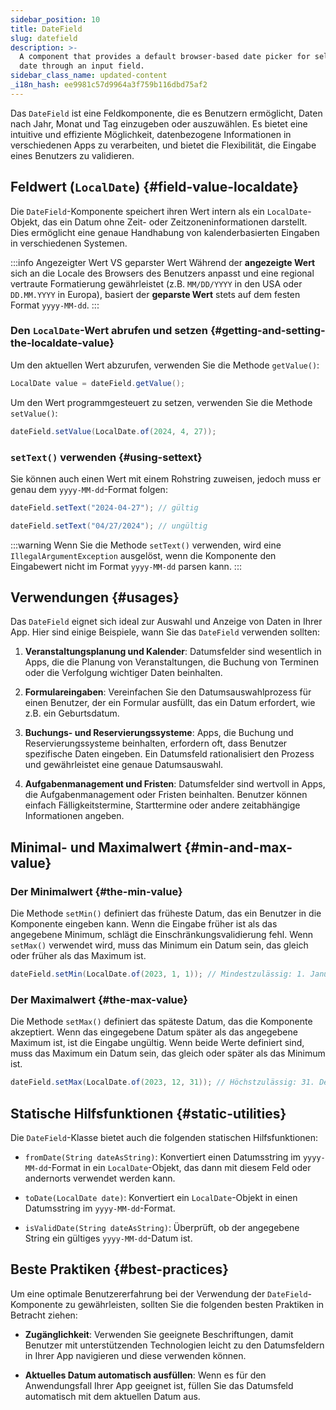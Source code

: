 ```yaml
---
sidebar_position: 10
title: DateField
slug: datefield
description: >-
  A component that provides a default browser-based date picker for selecting a
  date through an input field.
sidebar_class_name: updated-content
_i18n_hash: ee9981c57d9964a3f759b116dbd75af2
---
```

<DocChip chip='shadow' />
<DocChip chip='name' label="dwc-field" />
<DocChip chip='since' label='23.02' />
<JavadocLink type="foundation" location="com/webforj/component/field/DateField" top='true'/>

<ParentLink parent="Field" />

Das `DateField` ist eine Feldkomponente, die es Benutzern ermöglicht, Daten nach Jahr, Monat und Tag einzugeben oder auszuwählen. Es bietet eine intuitive und effiziente Möglichkeit, datenbezogene Informationen in verschiedenen Apps zu verarbeiten, und bietet die Flexibilität, die Eingabe eines Benutzers zu validieren.

<ComponentDemo 
path='/webforj/datefield?'
javaE='https://raw.githubusercontent.com/webforj/webforj-documentation/refs/heads/main/src/main/java/com/webforj/samples/views/fields/datefield/DateFieldView.java'
/>

## Feldwert (`LocalDate`) {#field-value-localdate}

Die `DateField`-Komponente speichert ihren Wert intern als ein `LocalDate`-Objekt, das ein Datum ohne Zeit- oder Zeitzoneninformationen darstellt. Dies ermöglicht eine genaue Handhabung von kalenderbasierten Eingaben in verschiedenen Systemen.

:::info Angezeigter Wert VS geparster Wert 
Während der **angezeigte Wert** sich an die Locale des Browsers des Benutzers anpasst und eine regional vertraute Formatierung gewährleistet (z.B. `MM/DD/YYYY` in den USA oder `DD.MM.YYYY` in Europa), basiert der **geparste Wert** stets auf dem festen Format `yyyy-MM-dd`.
:::

### Den `LocalDate`-Wert abrufen und setzen {#getting-and-setting-the-localdate-value}

Um den aktuellen Wert abzurufen, verwenden Sie die Methode `getValue()`:

```java
LocalDate value = dateField.getValue();
```

Um den Wert programmgesteuert zu setzen, verwenden Sie die Methode `setValue()`:

```java
dateField.setValue(LocalDate.of(2024, 4, 27));
```

### `setText()` verwenden {#using-settext}

Sie können auch einen Wert mit einem Rohstring zuweisen, jedoch muss er genau dem `yyyy-MM-dd`-Format folgen:

```java
dateField.setText("2024-04-27"); // gültig

dateField.setText("04/27/2024"); // ungültig
```

:::warning
 Wenn Sie die Methode `setText()` verwenden, wird eine `IllegalArgumentException` ausgelöst, wenn die Komponente den Eingabewert nicht im Format `yyyy-MM-dd` parsen kann.
:::

## Verwendungen {#usages}

Das `DateField` eignet sich ideal zur Auswahl und Anzeige von Daten in Ihrer App. Hier sind einige Beispiele, wann Sie das `DateField` verwenden sollten:

1. **Veranstaltungsplanung und Kalender**: Datumsfelder sind wesentlich in Apps, die die Planung von Veranstaltungen, die Buchung von Terminen oder die Verfolgung wichtiger Daten beinhalten.

2. **Formulareingaben**: Vereinfachen Sie den Datumsauswahlprozess für einen Benutzer, der ein Formular ausfüllt, das ein Datum erfordert, wie z.B. ein Geburtsdatum.

3. **Buchungs- und Reservierungssysteme**: Apps, die Buchung und Reservierungssysteme beinhalten, erfordern oft, dass Benutzer spezifische Daten eingeben. Ein Datumsfeld rationalisiert den Prozess und gewährleistet eine genaue Datumsauswahl.

4. **Aufgabenmanagement und Fristen**: Datumsfelder sind wertvoll in Apps, die Aufgabenmanagement oder Fristen beinhalten. Benutzer können einfach Fälligkeitstermine, Starttermine oder andere zeitabhängige Informationen angeben.

## Minimal- und Maximalwert {#min-and-max-value}

### Der Minimalwert {#the-min-value}
Die Methode `setMin()` definiert das früheste Datum, das ein Benutzer in die Komponente eingeben kann. Wenn die Eingabe früher ist als das angegebene Minimum, schlägt die Einschränkungsvalidierung fehl. Wenn `setMax()` verwendet wird, muss das Minimum ein Datum sein, das gleich oder früher als das Maximum ist.

```java
dateField.setMin(LocalDate.of(2023, 1, 1)); // Mindestzulässig: 1. Januar 2023
```

### Der Maximalwert {#the-max-value}
Die Methode `setMax()` definiert das späteste Datum, das die Komponente akzeptiert. Wenn das eingegebene Datum später als das angegebene Maximum ist, ist die Eingabe ungültig. Wenn beide Werte definiert sind, muss das Maximum ein Datum sein, das gleich oder später als das Minimum ist.

```java
dateField.setMax(LocalDate.of(2023, 12, 31)); // Höchstzulässig: 31. Dezember 2023
```

## Statische Hilfsfunktionen {#static-utilities}

Die `DateField`-Klasse bietet auch die folgenden statischen Hilfsfunktionen:

- `fromDate(String dateAsString)`: Konvertiert einen Datumsstring im `yyyy-MM-dd`-Format in ein `LocalDate`-Objekt, das dann mit diesem Feld oder andernorts verwendet werden kann.

- `toDate(LocalDate date)`: Konvertiert ein `LocalDate`-Objekt in einen Datumsstring im `yyyy-MM-dd`-Format.

- `isValidDate(String dateAsString)`: Überprüft, ob der angegebene String ein gültiges `yyyy-MM-dd`-Datum ist.

## Beste Praktiken {#best-practices}

Um eine optimale Benutzererfahrung bei der Verwendung der `DateField`-Komponente zu gewährleisten, sollten Sie die folgenden besten Praktiken in Betracht ziehen:

- **Zugänglichkeit**: Verwenden Sie geeignete Beschriftungen, damit Benutzer mit unterstützenden Technologien leicht zu den Datumsfeldern in Ihrer App navigieren und diese verwenden können.

- **Aktuelles Datum automatisch ausfüllen**: Wenn es für den Anwendungsfall Ihrer App geeignet ist, füllen Sie das Datumsfeld automatisch mit dem aktuellen Datum aus.
